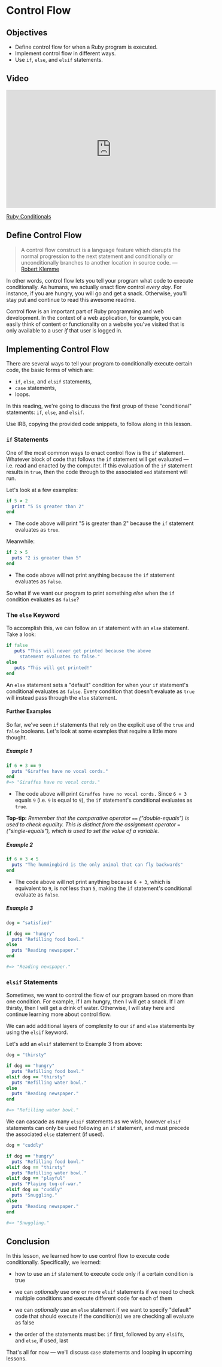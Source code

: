 # Control Flow

## Objectives

- Define control flow for when a Ruby program is executed.
- Implement control flow in different ways.
- Use `if`, `else`, and `elsif` statements.

## Video

<iframe width="560" height="315" src="https://www.youtube.com/embed/dcNgPOZCaBk" frameborder="0"
allowfullscreen></iframe><p><a href="https://www.youtube.com/watch?v=dcNgPOZCaBk">Ruby Conditionals</a></p>

## Define Control Flow

> A control flow construct is a language feature which disrupts the normal
> progression to the next statement and conditionally or unconditionally
> branches to another location in source code.
> &mdash; [Robert Klemme](http://blog.rubybestpractices.com/posts/rklemme/004-Control_Flow.html)

In other words, control flow lets you tell your program what code to execute
conditionally. As humans, we actually enact flow control *every day*. For
instance, if you are hungry, you will go and get a snack. Otherwise, you'll stay
put and continue to read this awesome readme.

Control flow is an important part of Ruby programming and web development. In
the context of a web application, for example, you can easily think of content
or functionality on a website you've visited that is only available to a user
*if* that user is logged in.

## Implementing Control Flow

There are several ways to tell your program to conditionally execute certain
code, the basic forms of which are:

- `if`, `else`, and `elsif` statements,
- `case` statements,
- loops.

In this reading, we're going to discuss the first group of these "conditional"
statements: `if`, `else`, and `elsif`.

Use IRB, copying the provided code snippets, to follow along in this lesson.

### `if` Statements

One of the most common ways to enact control flow is the `if` statement.
Whatever block of code that follows the `if` statement will get evaluated
&mdash; i.e. read and enacted by the computer. If this evaluation of the `if`
statement results in `true`, then the code through to the associated `end`
statement will run.

Let's look at a few examples:

```ruby
if 5 > 2
  print "5 is greater than 2"
end
```

- The code above will print "5 is greater than 2" because the `if` statement
  evaluates as `true`.

Meanwhile:

```ruby
if 2 > 5
  puts "2 is greater than 5"
end
```

- The code above will not print anything because the `if` statement evaluates as `false`.

So what if we want our program to print something *else* when the `if` condition
evaluates as `false`?

### The `else` Keyword

To accomplish this, we can follow an `if` statement with an `else` statement. Take a look:

```ruby
if false
   puts "This will never get printed because the above
     statement evaluates to false."
else
   puts "This will get printed!"
end
```

An `else` statement sets a "default" condition for when your `if` statement's
conditional evaluates as `false`. Every condition that doesn't evaluate as
`true` will instead pass through the `else` statement.

#### Further Examples

So far, we've seen `if` statements that rely on the explicit use of the `true`
and `false` booleans. Let's look at some examples that require a little more
thought.

##### Example 1

```ruby
if 6 + 3 == 9
  puts "Giraffes have no vocal cords."
end
#=> "Giraffes have no vocal cords."
```

- The code above will print `Giraffes have no vocal cords.` Since `6 + 3` equals
  `9` (i.e. `9` is equal to `9`), the `if` statement's conditional evaluates as
  `true`.

**Top-tip:** *Remember that the comparative operator* `==` *("double-equals") is
used to check equality. This is distinct from the assignment operator*
`=` *("single-equals"), which is used to set the value of a variable.*

##### Example 2

```ruby
if 6 + 3 < 5
  puts "The hummingbird is the only animal that can fly backwards"
end
```

- The code above will not print anything because `6 + 3`, which is equivalent to
  `9`, is *not* less than `5`, making the `if` statement's conditional evaluate
  as `false`.

##### Example 3

```ruby
dog = "satisfied"

if dog == "hungry"
  puts "Refilling food bowl."
else
  puts "Reading newspaper."
end

#=> "Reading newspaper."
```

### `elsif` Statements

Sometimes, we want to control the flow of our program based on more than one
condition. For example, if I am hungry, then I will get a snack. If I am
thirsty, then I will get a drink of water. Otherwise, I will stay here and
continue learning more about control flow.

We can add additional layers of complexity to our `if` and `else` statements by
using the `elsif` keyword.

Let's add an `elsif` statement to Example 3 from above:

```ruby
dog = "thirsty"

if dog == "hungry"
  puts "Refilling food bowl."
elsif dog == "thirsty"
  puts "Refilling water bowl."
else
  puts "Reading newspaper."
end

#=> "Refilling water bowl."
```

We can cascade as many `elsif` statements as we wish, however `elsif` statements
can only be used following an `if` statement, and must precede the associated
`else` statement (if used).

```ruby
dog = "cuddly"

if dog == "hungry"
  puts "Refilling food bowl."
elsif dog == "thirsty"
  puts "Refilling water bowl."
elsif dog == "playful"
  puts "Playing tug-of-war."
elsif dog == "cuddly"
  puts "Snuggling."
else
  puts "Reading newspaper."
end

#=> "Snuggling."
```

## Conclusion

In this lesson, we learned how to use control flow to execute code
conditionally. Specifically, we learned:

- how to use an `if` statement to execute code only if a certain condition is
  true

- we can *optionally* use one or more `elsif` statements if we need to
  check multiple conditions and execute different code for each of them

- we can *optionally* use an `else` statement if we want to specify
  "default" code that should execute if the condition(s) we are checking
  all evaluate as false

- the order of the statements must be: `if` first, followed by any `elsif`s,
  and `else`, if used, last

That's all for now &mdash; we'll discuss `case` statements and looping in upcoming
lessons.

